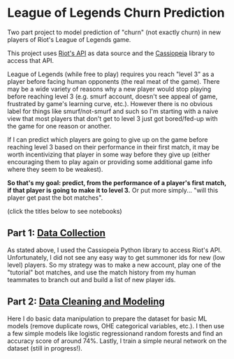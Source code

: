 # League of Legends Churn Prediction

Two part project to model prediction of "churn" (not exactly churn) in new players of Riot's League of Legends game. 

This project uses <a href="https://developer.riotgames.com/">Riot's API</a> as data source and the <a href="http://cassiopeia.readthedocs.io">Cassiopeia</a> library to access that API.

League of Legends (while free to play) requires you reach "level 3" as a player before facing human opponents (the real meat of the game). There may be a wide variety of reasons why a new player would stop playing before reaching level 3 (e.g. smurf account, doesn't see appeal of game, frustrated by game's learning curve, etc.). However there is no obvious label for things like smurf/not-smurf and such so I'm starting with a naive view that most players that don't get to level 3 just got bored/fed-up with the game for one reason or another. 

If I can predict which players are going to give up on the game before reaching level 3 based on their performance in their first match, it may be worth incentivizing that player in some way before they give up (either encouraging them to play again or providing some additional game info where they seem to be weakest).

**So that's my goal: predict, from the performance of a player's first match, if that player is going to make it to level 3.** Or put more simply... "will this player get past the bot matches".

(click the titles below to see notebooks)

## Part 1: <a href="https://nbviewer.jupyter.org/github/dskarbrevik/League-of-Legends-Churn-Prediction/blob/master/Riot%20Churn%20Predictor%20%5BPart%201%20-%20Data%20Collection%5D.ipynb">Data Collection</a>

As stated above, I used the Cassiopeia Python library to access Riot's API. Unfortunately, I did not see any easy way to get summoner ids for new (low level) players. So my strategy was to make a new account, play one of the "tutorial" bot matches, and use the match history from my human teammates to branch out and build a list of new player ids.

## Part 2: <a href="https://nbviewer.jupyter.org/github/dskarbrevik/League-of-Legends-Churn-Prediction/blob/master/Riot%20Churn%20Predictor%20%5BPart%202%20-%20Data%20Cleaning%20and%20Modeling%5D.ipynb">Data Cleaning and Modeling</a>

Here I do basic data manipulation to prepare the dataset for basic ML models (remove duplicate rows, OHE categorical variables, etc.). I then use a few simple models like logistic regressionand  random forests and find an accuracy score of around 74%. Lastly, I train a simple neural network on the dataset (still in progress!). 
